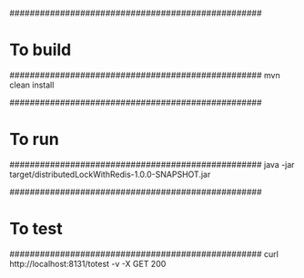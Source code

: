 ##################################################
# To build
##################################################
mvn clean install


##################################################
# To run
##################################################
java -jar target/distributedLockWithRedis-1.0.0-SNAPSHOT.jar


##################################################
# To test
##################################################
curl http://localhost:8131/totest -v -X GET
200
